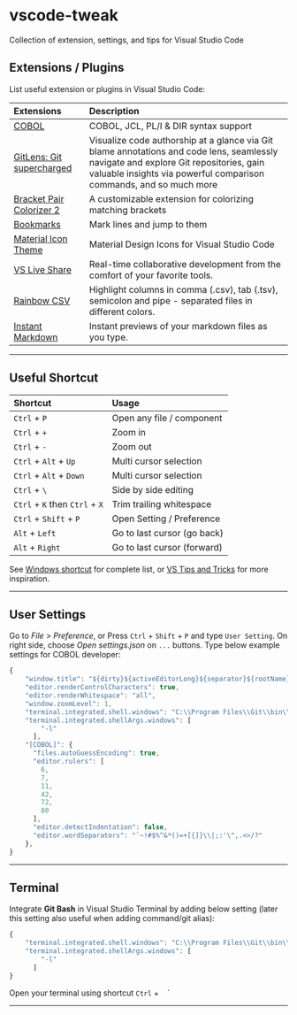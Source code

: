 # vscode-tweak
Collection of extension, settings, and tips for Visual Studio Code

## Extensions / Plugins
List useful extension or plugins in Visual Studio Code:

| Extensions | Description|
|:--------|:-----------------|
| [COBOL](https://marketplace.visualstudio.com/items?itemName=bitlang.cobol) | COBOL, JCL, PL/I & DIR syntax support |
| [GitLens: Git supercharged](https://marketplace.visualstudio.com/items?itemName=eamodio.gitlens) | Visualize code authorship at a glance via Git blame annotations and code lens, seamlessly navigate and explore Git repositories, gain valuable insights via powerful comparison commands, and so much more |
| [Bracket Pair Colorizer 2](https://marketplace.visualstudio.com/items?itemName=CoenraadS.bracket-pair-colorizer-2c) | A customizable extension for colorizing matching brackets |
| [Bookmarks](https://marketplace.visualstudio.com/items?itemName=alefragnani.Bookmarksc) | Mark lines and jump to them |
| [Material Icon Theme](https://marketplace.visualstudio.com/items?itemName=PKief.material-icon-theme) | Material Design Icons for Visual Studio Code |
| [VS Live Share](https://marketplace.visualstudio.com/items?itemName=MS-vsliveshare.vsliveshare) | Real-time collaborative development from the comfort of your favorite tools. |
| [Rainbow CSV](https://marketplace.visualstudio.com/items?itemName=mechatroner.rainbow-csv) | Highlight columns in comma (.csv), tab (.tsv), semicolon and pipe - separated files in different colors. |
| [Instant Markdown](https://marketplace.visualstudio.com/items?itemName=dbankier.vscode-instant-markdown) | Instant previews of your markdown files as you type. |

---
## Useful Shortcut

| Shortcut | Usage|
|:--------|:-----------------|
| `Ctrl` + `P` | Open any file / component |
| `Ctrl` + `+` | Zoom in |
| `Ctrl` + `-` | Zoom out |
| `Ctrl` + `Alt` + `Up` | Multi cursor selection |
| `Ctrl` + `Alt` + `Down` | Multi cursor selection |
| `Ctrl` + `\` | Side by side editing |
| `Ctrl` + `K` then `Ctrl` + `X` | Trim trailing whitespace |
| `Ctrl` + `Shift` + `P` | Open Setting / Preference |
| `Alt` + `Left` | Go to last cursor (go back) |
| `Alt` + `Right` | Go to last cursor (forward) |

See [Windows shortcut](https://code.visualstudio.com/shortcuts/keyboard-shortcuts-windows.pdf) for complete list,
or [VS Tips and Tricks](https://code.visualstudio.com/docs/getstarted/tips-and-tricks) for more inspiration.

---
## User Settings

Go to *File* > *Preference*, or
Press `Ctrl` + `Shift` + `P` and type `User Setting`. On right side, choose *Open settings.json* on `...` buttons.
Type below example settings for COBOL developer:

```javascript
{
    "window.title": "${dirty}${activeEditorLong}${separator}${rootName}",
    "editor.renderControlCharacters": true,
    "editor.renderWhitespace": "all",
    "window.zoomLevel": 1,
    "terminal.integrated.shell.windows": "C:\\Program Files\\Git\\bin\\bash.exe",
    "terminal.integrated.shellArgs.windows": [
        "-l"
      ],
    "[COBOL]": {
      "files.autoGuessEncoding": true,
      "editor.rulers": [
        6,
        7,
        11,
        42,
        72,
        80
      ],
      "editor.detectIndentation": false,
      "editor.wordSeparators": "`~!#$%^&*()=+[{]}\\|;:'\",.<>/?"
    },
}
```

---
## Terminal
Integrate **Git Bash** in Visual Studio Terminal by adding below setting (later this setting also useful when adding command/git alias):

```javascript
{
    "terminal.integrated.shell.windows": "C:\\Program Files\\Git\\bin\\bash.exe",
    "terminal.integrated.shellArgs.windows": [
        "-l"
      ]
}
```

Open your terminal using shortcut `Ctrl` + ` ` `

---

